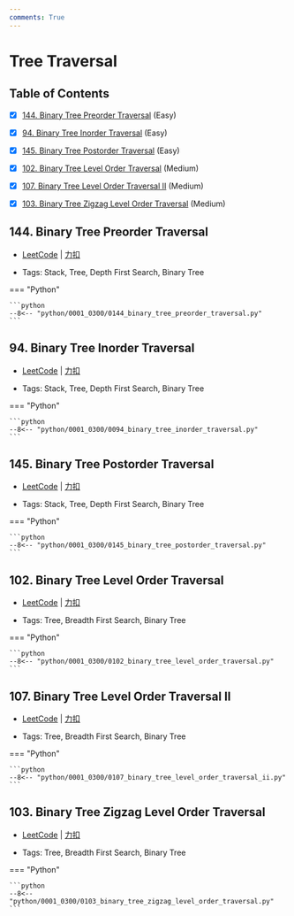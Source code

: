 ```yaml
---
comments: True
---
```


# Tree Traversal

## Table of Contents

- [x] [144. Binary Tree Preorder Traversal](#144-binary-tree-preorder-traversal) (Easy)
- [x] [94. Binary Tree Inorder Traversal](#94-binary-tree-inorder-traversal) (Easy)
- [x] [145. Binary Tree Postorder Traversal](#145-binary-tree-postorder-traversal) (Easy)
- [x] [102. Binary Tree Level Order Traversal](#102-binary-tree-level-order-traversal) (Medium)
- [x] [107. Binary Tree Level Order Traversal II](#107-binary-tree-level-order-traversal-ii) (Medium)
- [x] [103. Binary Tree Zigzag Level Order Traversal](#103-binary-tree-zigzag-level-order-traversal) (Medium)


## 144. Binary Tree Preorder Traversal

-    [LeetCode](https://leetcode.com/problems/binary-tree-preorder-traversal/) | [力扣](https://leetcode.cn/problems/binary-tree-preorder-traversal/)

-   Tags: Stack, Tree, Depth First Search, Binary Tree

=== "Python"

    ```python
    --8<-- "python/0001_0300/0144_binary_tree_preorder_traversal.py"
    ```



## 94. Binary Tree Inorder Traversal

-    [LeetCode](https://leetcode.com/problems/binary-tree-inorder-traversal/) | [力扣](https://leetcode.cn/problems/binary-tree-inorder-traversal/)

-   Tags: Stack, Tree, Depth First Search, Binary Tree

=== "Python"

    ```python
    --8<-- "python/0001_0300/0094_binary_tree_inorder_traversal.py"
    ```



## 145. Binary Tree Postorder Traversal

-    [LeetCode](https://leetcode.com/problems/binary-tree-postorder-traversal/) | [力扣](https://leetcode.cn/problems/binary-tree-postorder-traversal/)

-   Tags: Stack, Tree, Depth First Search, Binary Tree

=== "Python"

    ```python
    --8<-- "python/0001_0300/0145_binary_tree_postorder_traversal.py"
    ```



## 102. Binary Tree Level Order Traversal

-    [LeetCode](https://leetcode.com/problems/binary-tree-level-order-traversal/) | [力扣](https://leetcode.cn/problems/binary-tree-level-order-traversal/)

-   Tags: Tree, Breadth First Search, Binary Tree

=== "Python"

    ```python
    --8<-- "python/0001_0300/0102_binary_tree_level_order_traversal.py"
    ```



## 107. Binary Tree Level Order Traversal II

-    [LeetCode](https://leetcode.com/problems/binary-tree-level-order-traversal-ii/) | [力扣](https://leetcode.cn/problems/binary-tree-level-order-traversal-ii/)

-   Tags: Tree, Breadth First Search, Binary Tree

=== "Python"

    ```python
    --8<-- "python/0001_0300/0107_binary_tree_level_order_traversal_ii.py"
    ```



## 103. Binary Tree Zigzag Level Order Traversal

-    [LeetCode](https://leetcode.com/problems/binary-tree-zigzag-level-order-traversal/) | [力扣](https://leetcode.cn/problems/binary-tree-zigzag-level-order-traversal/)

-   Tags: Tree, Breadth First Search, Binary Tree

=== "Python"

    ```python
    --8<-- "python/0001_0300/0103_binary_tree_zigzag_level_order_traversal.py"
    ```



